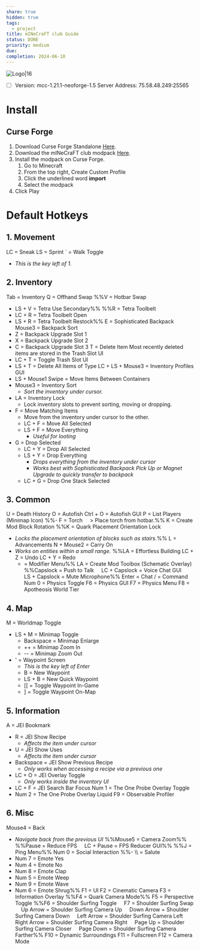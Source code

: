 ```yaml
---
share: true
hidden: true
tags:
  - project
title: mINeCraFT club Guide
status: DONE
priority: medium
due: 
completion: 2024-06-10
---
```


![Logo|16](https://live.staticflickr.com/65535/52191413864_3b47958f71_o.png)
- [ ] Version: mcc-1.21.1-neoforge-1.5
Server Address: 75.58.48.249:25565

# Install

## Curse Forge

1. Download Curse Forge Standalone [Here](https://www.curseforge.com/download/app).
2. Download the mINeCraFT club modpack [Here](http://www.mediafire.com/view/05l92225sd2hj0h).
3. Install the modpack on Curse Forge.
	1. Go to Minecraft
	2. From the top right, Create Custom Profile
	3. Click the underlined word **import**
	4. Select the modpack
4. Click Play

# Default Hotkeys

## 1. Movement

LC = Sneak
LS = Sprint
 \` = Walk Toggle
- *This is the key left of 1.*

## 2. Inventory

Tab = Inventory
Q = Offhand Swap
%%V = Hotbar Swap
- LS + V = Tetra Use Secondary%%
%%R = Tetra Toolbelt
- LC + R = Tetra Toolbelt Open
- LS + R = Tetra Toolbelt Restock%%
E = Sophisticated Backpack
    Mouse3 = Backpack Sort
- Z = Backpack Upgrade Slot 1
- X = Backpack Upgrade Slot 2
- C = Backpack Upgrade Slot 3
T = Delete Item
	Most recently deleted items are stored in the Trash Slot UI
- LC + T = Toggle Trash Slot UI
- LS + T = Delete All Items of Type
LC + LS + Mouse3 = Inventory Profiles GUI
- LS + Mouse1 Swipe = Move Items Between Containers
- Mouse3 = Inventory Sort
	- *Sort the inventory under cursor.*
- LA = Inventory Lock
	- Lock inventory slots to prevent sorting, moving or dropping.
- F = Move Matching Items
	- Move from the inventory under cursor to the other.
	- LC + F = Move All Selected
	- LS + F = Move Everything
		- *Useful for looting*
- G = Drop Selected
	- LC + Y = Drop All Selected
	- LS + Y = Drop Everything
		- *Drops everything from the inventory under cursor*
		- *Works best with Sophisticated Backpack Pick Up or Magnet Upgrade to quickly transfer to backpack*
	- LC + G = Drop One Stack Selected

## 3. Common

U = Death History
O = Autofish
	Ctrl + O = Autofish GUI
P = List Players (Minimap Icon)
%%- F = Torch
    > Place torch from hotbar.%%
K = Create Mod Block Rotation
%%K = Quark Placement Orientation Lock
- *Locks the placement orientation of blocks such as stairs.*%%
L = Advancements
N + Mouse2 = Carry On
- *Works on entities within a small range.*
%%LA = Effortless Building
	LC + Z = Undo
	LC + Y = Redo
	- = Modifier Menu%%
LA = Create Mod Toolbox (Schematic Overlay)
%%Capslock = Push to Talk
    LC + Capslock = Voice Chat GUI
    LS + Capslock = Mute Microphone%%
Enter = Chat
/ = Command
Num 0 = Physics Toggle
F6 = Physics GUI
F7 = Physics Menu
F8 = Apotheosis World Tier

## 4. Map

M = Worldmap Toggle
- LS + M = Minimap Toggle
	- Backspace = Minimap Enlarge
	- \+\+ = Minimap Zoom In
	- \-\- = Minimap Zoom Out
- ' = Waypoint Screen
	- *This is the key left of Enter*
	- B = New Waypoint
	- LS + B = New Quick Waypoint
	- \[\[ = Toggle Waypoint In-Game
	- ] = Toggle Waypoint On-Map

## 5. Information

A = JEI Bookmark
- R = JEI Show Recipe
	- *Affects the item under cursor*
- U = JEI Show Uses
	- *Affects the item under cursor*
- Backspace = JEI Show Previous Recipe
	- *Only works when accessing a recipe via a previous one*
- LC + O = JEI Overlay Toggle
	- *Only works inside the inventory UI*
- LC + F = JEI Search Bar Focus
Num 1 = The One Probe Overlay Toggle
- Num 2 = The One Probe Overlay Liquid
F9 = Observable Profiler

## 6. Misc

Mouse4 = Back
- *Navigate back from the previous UI*
%%Mouse5 = Camera Zoom%%
%%Pause = Reduce FPS
    LC + Pause = FPS Reducer GUI%%
%%J = Ping Menu%%
Num 0 = Social Interaction
%%- \\\\ = Salute
- Num 7 = Emote Yes
- Num 4 = Emote No
- Num 8 = Emote Clap
- Num 5 = Emote Weep
- Num 9 = Emote Wave
- Num 6 = Emote Shrug%%
F1 = UI
F2 = Cinematic Camera
F3 = Information Overlay
%%F4 = Quark Camera Mode%%
F5 = Perspective Toggle
%%F6 = Shoulder Surfing Toggle
    F7 = Shoulder Surfing Swap
    Up Arrow = Shoulder Surfing Camera Up
    Down Arrow = Shoulder Surfing Camera Down
    Left Arrow = Shoulder Surfing Camera Left
    Right Arrow = Shoulder Surfing Camera Right
    Page Up = Shoulder Surfing Camera Closer
    Page Down = Shoulder Surfing Camera Farther%%
F10 = Dynamic Surroundings
F11 = Fullscreen
F12 = Camera Mode
